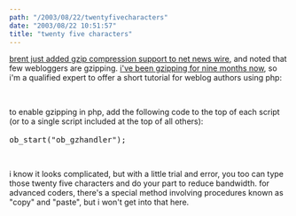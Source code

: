 ```yaml
---
path: "/2003/08/22/twentyfivecharacters" 
date: "2003/08/22 10:51:57" 
title: "twenty five characters" 
---
```

<p><a href="http://inessential.com/?comments=1&amp;postid=2606">brent just added gzip compression support to net news wire</a>, and noted that few webloggers are gzipping. <a href="http://weblog.randomchaos.com/index.php?date=2002-11-24&amp;title=i%27m+gzipped">i've been gzipping for nine months now</a>, so i'm a qualified expert to offer a short tutorial for weblog authors using php:</p><br><p>to enable gzipping in php, add the following code to the top of each script (or to a single script included at the top of all others):<br /><br><tt>ob_start("ob_gzhandler");</tt></p><br><p>i know it looks complicated, but with a little trial and error, you too can type those twenty five characters and do your part to reduce bandwidth. for advanced coders, there's a special method involving procedures known as "copy" and "paste", but i won't get into that here.</p>